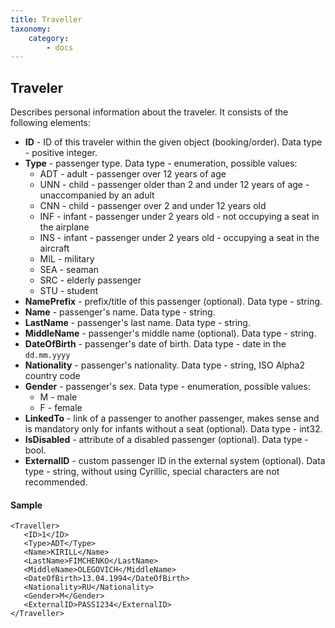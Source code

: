 ```yaml
---
title: Traveller
taxonomy:
    category:
        - docs
---
```


Traveler
---------

Describes personal information about the traveler. It consists of the following elements:

-  **ID** - ID of this traveler within the given object (booking/order). Data type - positive integer.
-  **Type** - passenger type. Data type - enumeration, possible values:
	-   ADT - adult - passenger over 12 years of age
	-   UNN - child - passenger older than 2 and under 12 years of age - unaccompanied by an adult
	-   CNN - child - passenger over 2 and under 12 years old
	-   INF - infant - passenger under 2 years old - not occupying a seat in the airplane
	-   INS - infant - passenger under 2 years old - occupying a seat in the aircraft
	-   MIL - military
	-   SEA - seaman
	-   SRC - elderly passenger
	-   STU - student
-  **NamePrefix** - prefix/title of this passenger (optional). Data type - string.
-  **Name** - passenger's name. Data type - string.
-  **LastName** - passenger's last name. Data type - string.
-  **MiddleName** - passenger's middle name (optional). Data type - string.
-  **DateOfBirth** - passenger's date of birth. Data type - date in the <code>dd.mm.yyyy</code>
-  **Nationality** - passenger's nationality. Data type - string, ISO Alpha2 country code
-  **Gender** - passenger's sex. Data type - enumeration, possible values:
	- M   - male
	- F   - female
-  **LinkedTo** - link of a passenger to another passenger, makes sense and is mandatory only for infants without a seat (optional). Data type - int32.
-  **IsDisabled** - attribute of a disabled passenger (optional). Data type - bool.
-  **ExternalID** - custom passenger ID in the external system (optional). Data type - string, without using Cyrillic, special characters are not recommended.

#### Sample

    <Traveller>
       <ID>1</ID>
       <Type>ADT</Type>
       <Name>KIRILL</Name>
       <LastName>FIMCHENKO</LastName>
       <MiddleName>OLEGOVICH</MiddleName>
       <DateOfBirth>13.04.1994</DateOfBirth>
       <Nationality>RU</Nationality>
       <Gender>M</Gender>
       <ExternalID>PASS1234</ExternalID>
    </Traveller>